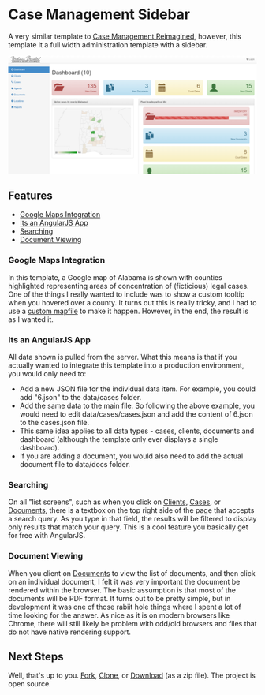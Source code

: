 # Case Management Sidebar

A very similar template to [Case Management Reimagined](https://triggerman722.github.io/sniplates/pub/p1/demonstration/index.html#/dashboard), however, this template it a full width administration template with a sidebar.

![Case Management Sidebar](screen.png?raw=true "Case Management Sidebar")

## Features
* [Google Maps Integration](#google)
* [Its an AngularJS App](#angularjs)
* [Searching](#searching)
* [Document Viewing](#document)


### <a name="google"></a>Google Maps Integration

In this template, a Google map of Alabama is shown with counties highlighted representing areas of concentration of (ficticious) legal cases. One of the things I really wanted to include was to show a custom tooltip when you hovered over a county. It turns out this is really tricky, and I had to use a [custom mapfile](https://github.com/triggerman722/sniplates/tree/master/docs/pub/p2/demonstration/data/maps) to make it happen. However, in the end, the result is as I wanted it. 

### <a name="angularjs"></a> Its an AngularJS App

All data shown is pulled from the server. What this means is that if you actually wanted to integrate this template into a production environment, you would only need to:
* Add a new JSON file for the individual data item. For example, you could add "6.json" to the data/cases folder.
* Add the same data to the main file. So following the above example, you would need to edit data/cases/cases.json and add the content of 6.json to the cases.json file.
* This same idea applies to all data types - cases, clients, documents and dashboard (although the template only ever displays a single dashboard).
* If you are adding a document, you would also need to add the actual document file to data/docs folder.

### <a name="searching"></a> Searching

On all "list screens", such as when you click on [Clients](https://triggerman722.github.io/sniplates/pub/p4/demonstration/index.html#/clients), [Cases](https://triggerman722.github.io/sniplates/pub/p4/demonstration/index.html#/cases), or [Documents](https://triggerman722.github.io/sniplates/pub/p4/demonstration/index.html#/documents), there is a textbox on the top right side of the page that accepts a search query. As you type in that field, the results will be filtered to display only results that match your query. This is a cool feature you basically get for free with AngularJS.

### <a name="document"></a> Document Viewing

When you client on [Documents](https://triggerman722.github.io/sniplates/pub/p4/demonstration/index.html#/documents) to view the list of documents, and then click on an individual document, I felt it was very important the document be rendered within the browser. The basic assumption is that most of the documents will be PDF format. It turns out to be pretty simple, but in development it was one of those rabiit hole things where I spent a lot of time looking for the answer. As nice as it is on modern browsers like Chrome, there will still likely be problem with odd/old browsers and files that do not have native rendering support.

## Next Steps

Well, that's up to you. [Fork](https://github.com/triggerman722/sniplates/fork), [Clone](https://github.com/triggerman722/sniplates), or [Download](https://github.com/triggerman722/sniplates/archive/master.zip) (as a zip file). The project is open source.
